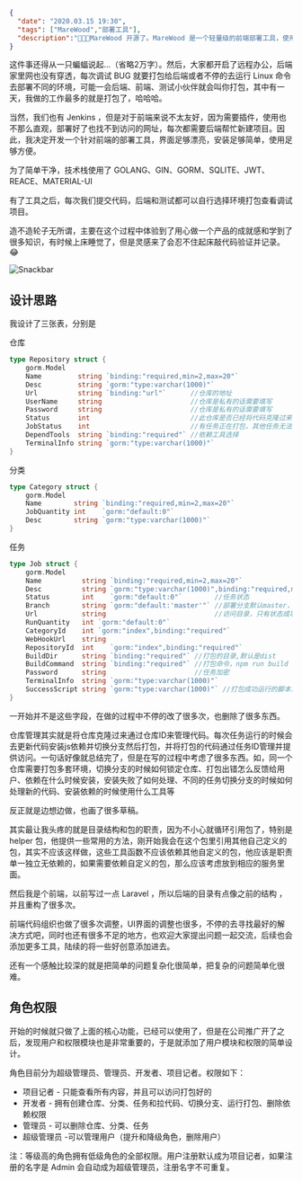 ```json
{
  "date": "2020.03.15 19:30",
  "tags": ["MareWood","部署工具"],
  "description":"👏👏👏MareWood 开源了。MareWood 是一个轻量级的前端部署工具，使用了 GOLANG、GIN、GORM、SQLITE、JWT、REACE、MATERIAL-UI 开发， 不同于 Jenkins 的大而全，它很简单且只针对前端，你可以很灵活的配置各种部署环境。 如果你愿意，线上发布也可以是点击一下按钮这么简单的事情,当然也可以配置 WEBHOOK，提交 GIT 代码既自动发布。"
}
```



这件事还得从一只蝙蝠说起...（省略2万字）。然后，大家都开启了远程办公，后端家里网也没有穿透，每次调试 BUG 就要打包给后端或者不停的去运行 Linux 命令去部署不同的环境，可能一会后端、前端、测试小伙伴就会叫你打包，其中有一天，我做的工作最多的就是打包了，哈哈哈。

当然，我们也有 Jenkins ，但是对于前端来说不太友好，因为需要插件，使用也不那么直观，部署好了也找不到访问的网址，每次都需要后端帮忙新建项目。因此，我决定开发一个针对前端的部署工具，界面足够漂亮，安装足够简单，使用足够方便。

为了简单干净，技术栈使用了 GOLANG、GIN、GORM、SQLITE、JWT、REACE、MATERIAL-UI 

有了工具之后，每次我们提交代码，后端和测试都可以自行选择环境打包查看调试项目。

造不造轮子无所谓，主要在这个过程中体验到了用心做一个产品的成就感和学到了很多知识，有时候上床睡觉了，但是灵感来了会忍不住起床敲代码验证并记录。😂

![Snackbar](http://xusenlin.com/assets/images/MareWood.png)

## 设计思路

我设计了三张表，分别是

仓库

```go
type Repository struct {
	gorm.Model
	Name         string `binding:"required,min=2,max=20"`
	Desc         string `gorm:"type:varchar(1000)"`
	Url          string `binding:"url"`      //仓库的地址
	UserName     string                      //仓库是私有的话需要填写
	Password     string                      //仓库是私有的话需要填写
	Status       int                         //此仓库是否已经将代码克隆过来
	JobStatus    int                         //有任务正在打包，其他任务无法执行
	DependTools  string `binding:"required"` //依赖工具选择
	TerminalInfo string `gorm:"type:varchar(1000)"`
}
```

分类

```go
type Category struct {
	gorm.Model
	Name        string `binding:"required,min=2,max=20"`
	JobQuantity int    `gorm:"default:0"`
	Desc        string `gorm:"type:varchar(1000)"`
}
```

任务

```go
type Job struct {
	gorm.Model
	Name          string `binding:"required,min=2,max=20"`
	Desc          string `gorm:"type:varchar(1000)",binding:"required,min=2,max=999"`
	Status        int    `gorm:"default:0"`        //任务状态
	Branch        string `gorm:"default:'master'"` //部署分支默认master，用户在部署之前随时可以修改
	Url           string                           //访问目录，只有状态成功才返回
	RunQuantity   int `gorm:"default:0"`
	CategoryId    int `gorm:"index",binding:"required"`
	WebHookUrl    string
	RepositoryId  int    `gorm:"index",binding:"required"`
	BuildDir      string `binding:"required"` //打包的目录,默认是dist
	BuildCommand  string `binding:"required"` //打包命令，npm run build 可以读取package.json供选择
	Password      string                      //任务加密
	TerminalInfo  string `gorm:"type:varchar(1000)"`
	SuccessScript string `gorm:"type:varchar(1000)"` //打包成功运行的脚本，多个用 ; 隔开
}
```

一开始并不是这些字段，在做的过程中不停的改了很多次，也删除了很多东西。

仓库管理其实就是将仓库克隆过来通过仓库ID来管理代码。每次任务运行的时候会去更新代码安装js依赖并切换分支然后打包，并将打包的代码通过任务ID管理并提供访问。一句话好像就总结完了，但是在写的过程中考虑了很多东西。如，同一个仓库需要打包多套环境，切换分支的时候如何锁定仓库、打包出错怎么反馈给用户、依赖在什么时候安装，安装失败了如何处理、不同的任务切换分支的时候如何处理新的代码、安装依赖的时候使用什么工具等

反正就是边想边做，也画了很多草稿。

其实最让我头疼的就是目录结构和包的职责，因为不小心就循环引用包了，特别是 helper 包，他提供一些常用的方法，刚开始我会在这个包里引用其他自己定义的包，其实不应该这样做，这些工具函数不应该依赖其他自定义的包，他应该是职责单一独立无依赖的，如果需要依赖自定义的包，那么应该考虑放到相应的服务里面。

然后我是个前端，以前写过一点 Laravel ，所以后端的目录有点像之前的结构 ，并且重构了很多次。

前端代码组织也做了很多次调整，UI界面的调整也很多，不停的去寻找最好的解决方式吧，同时也还有很多不足的地方，也欢迎大家提出问题一起交流，后续也会添加更多工具，陆续的将一些好创意添加进去。

还有一个感触比较深的就是把简单的问题复杂化很简单，把复杂的问题简单化很难。

## 角色权限

开始的时候就只做了上面的核心功能，已经可以使用了，但是在公司推广开了之后，发现用户和权限模块也是非常重要的，于是就添加了用户模块和权限的简单设计。

角色目前分为超级管理员、管理员、开发者、项目记者。权限如下：

- 项目记者 - 只能查看所有内容，并且可以访问打包好的
- 开发者 - 拥有创建仓库、分类、任务和拉代码、切换分支、运行打包、删除依赖权限
- 管理员 - 可以删除仓库、分类、任务
- 超级管理员 -可以管理用户（提升和降级角色，删除用户）



注：等级高的角色拥有低级角色的全部权限。用户注册默认成为项目记者，如果注册的名字是 Admin 会自动成为超级管理员，注册名字不可重复。  